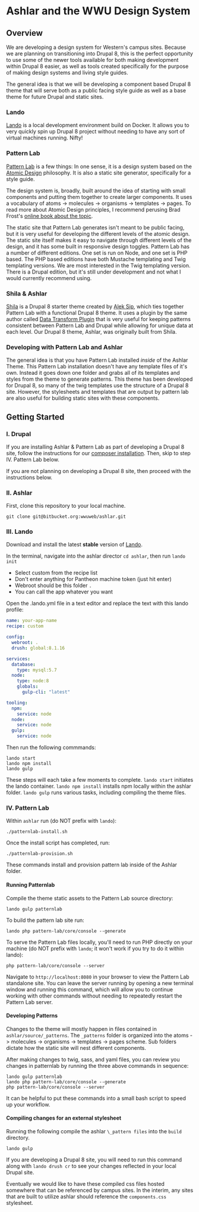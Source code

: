 # Ashlar and the WWU Design System
## Overview
We are developing a design system for Western's campus sites. Because we are planning on transitioning into Drupal 8, this is the perfect opportunity to use some of the newer tools available for both making development within Drupal 8 easier, as well as tools created specifically for the purpose of making design systems and living style guides.

The general idea is that we will be developing a component based Drupal 8 theme that will serve both as a public facing style guide as well as a base theme for future Drupal and static sites.

### Lando
[Lando](https://docs.devwithlando.io/) is a local development environment build on Docker. It allows you to very quickly spin up Drupal 8 project without needing to have any sort of virtual machines running. Nifty!

### Pattern Lab
[Pattern Lab](http://patternlab.io/) is a few things: In one sense, it is a design system based on the [Atomic Design](http://bradfrost.com/blog/post/atomic-web-design/) philosophy. It is also a static site generator, specifically for a style guide.

The design system is, broadly, built around the idea of starting with small components and putting them together to create larger components. It uses a vocabulary of atoms -> molecules -> organisms -> templates -> pages. To read more about Atomic Design principles, I recommend perusing Brad Frost's [online book about the topic](http://atomicdesign.bradfrost.com/).

The static site that Pattern Lab generates isn't meant to be public facing, but it is very useful for developing the different levels of the atomic design. The static site itself makes it easy to navigate through different levels of the design, and it has some built in responsive design toggles. Pattern Lab has a number of different editions. One set is run on Node, and one set is PHP based. The PHP based editions have both Mustache templating and Twig templating versions. We are most interested in the Twig templating version. There is a Drupal edition, but it's still under development and not what I would currently recommend using.

### Shila & Ashlar
[Shila](https://github.com/aleksip/shila-drupal-theme) is a Drupal 8 starter theme created by [Alek Sip](https://www.aleksip.net/projects), which ties together Pattern Lab with a functional Drupal 8 theme. It uses a plugin by the same author called [Data Transform Plugin](https://github.com/aleksip/plugin-data-transform) that is very useful for keeping patterns consistent between Pattern Lab and Drupal while allowing for unique data at each level. Our Drupal 8 theme, Ashlar, was originally built from Shila.

### Developing with Pattern Lab and Ashlar
The general idea is that you have Pattern Lab installed *inside* of the Ashlar Theme. This Pattern Lab installation doesn't have any template files of it's own. Instead it goes down one folder and grabs all of its templates and styles from the theme to generate patterns. This theme has been developed for Drupal 8, so many of the twig templates use the structure of a Drupal 8 site. However, the stylesheets and templates that are output by pattern lab are also useful for building static sites with these components.

## Getting Started

### I. Drupal
If you are installing Ashlar & Pattern Lab as part of developing a Drupal 8 site, follow the instructions for our [composer installation](https://bitbucket.org/wwuweb/wwu_drupal8_composer). Then, skip to step IV. Pattern Lab below.

If you are not planning on developing a Drupal 8 site, then proceed with the instructions below.

### II. Ashlar
First, clone this repository to your local machine.

    git clone git@bitbucket.org:wwuweb/ashlar.git

### III. Lando
Download and install the latest **stable** version of [Lando](https://github.com/lando/lando/releases).

In the terminal, navigate into the ashlar director `cd ashlar`, then run `lando init`

  * Select custom from the recipe list
  * Don't enter anything for Pantheon machine token (just hit enter)
  * Webroot should be this folder `.`
  * You can call the app whatever you want

Open the .lando.yml file in a text editor and replace the text with this lando profile:

```yaml
name: your-app-name
recipe: custom

config:
  webroot: .
  drush: global:8.1.16

services:
  database:
    type: mysql:5.7
  node:
    type: node:8
    globals:
      gulp-cli: "latest"

tooling:
  npm:
    service: node
  node:
    service: node
  gulp:
    service: node
```

Then run the following commmands:

    lando start
    lando npm install
    lando gulp

These steps will each take a few moments to complete. `lando start` initiates the lando container. `lando npm install` installs npm locally within the ashlar folder. `lando gulp` runs various tasks, including compiling the theme files.

### IV. Pattern Lab   
Within `ashlar` run (do NOT prefix with `lando`):

    ./patternlab-install.sh

Once the install script has completed, run:

    ./patternlab-provision.sh

These commands install and provision pattern lab inside of the Ashlar folder.

#### Running Patternlab
Compile the theme static assets to the Pattern Lab source directory:

    lando gulp patternlab

To build the pattern lab site run:

    lando php pattern-lab/core/console --generate

To serve the Pattern Lab files locally, you'll need to run PHP directly on your machine (do NOT prefix with `lando`; it won't work if you try to do it within lando):

    php pattern-lab/core/console --server

Navigate to `http://localhost:8080` in your browser to view the Pattern Lab standalone site. You can leave the server running by opening a new terminal window and running this command, which will allow you to continue working with other commands without needing to repeatedly restart the Pattern Lab server.

#### Developing Patterns
Changes to the theme will mostly happen in files contained in `ashlar/source/_patterns`. The `_patterns` folder is organized into the atoms -> molecules -> organisms -> templates -> pages scheme. Sub folders dictate how the static site will nest different components.

After making changes to twig, sass, and yaml files, you can review you changes in patternlab by running the three above commands in sequence:

    lando gulp patternlab
    lando php pattern-lab/core/console --generate
    php pattern-lab/core/console --server

It can be helpful to put these commands into a small bash script to speed up your workflow.

#### Compiling changes for an external stylesheet
Running the following compile the ashlar `\_pattern files` into the `build` directory.

    lando gulp

If you are developing a Drupal 8 site, you will need to run this command along with `lando drush cr` to see your changes reflected in your local Drupal site.

Eventually we would like to have these compiled css files hosted somewhere that can be referenced by campus sites. In the interim, any sites that are built to utilize ashlar should reference the `components.css` stylesheet.
